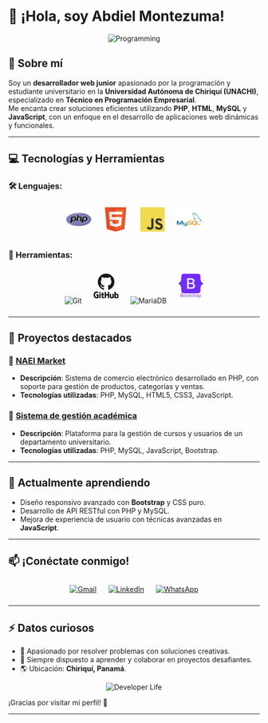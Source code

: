 # 👋 ¡Hola, soy Abdiel Montezuma!

<p align="center">
  <img src="https://www.imaginacolombia.com/assets/media/programming-equipment-image.jpg" alt="Programming" width="600"/>
</p>

## 🌟 Sobre mí 
Soy un **desarrollador web junior** apasionado por la programación y estudiante universitario en la **Universidad Autónoma de Chiriquí (UNACHI)**, especializado en **Técnico en Programación Empresarial**.  
Me encanta crear soluciones eficientes utilizando **PHP**, **HTML**, **MySQL** y **JavaScript**, con un enfoque en el desarrollo de aplicaciones web dinámicas y funcionales.

---

## 💻 Tecnologías y Herramientas

### 🛠️ Lenguajes:
<p align="center">
  <img src="https://raw.githubusercontent.com/devicons/devicon/master/icons/php/php-original.svg" alt="PHP" width="50" height="50" style="margin: 10px;"/>
  <img src="https://raw.githubusercontent.com/devicons/devicon/master/icons/html5/html5-original.svg" alt="HTML5" width="50" height="50" style="margin: 10px;"/>
  <img src="https://raw.githubusercontent.com/devicons/devicon/master/icons/javascript/javascript-original.svg" alt="JavaScript" width="50" height="50" style="margin: 10px;"/>
  <img src="https://raw.githubusercontent.com/devicons/devicon/master/icons/mysql/mysql-original-wordmark.svg" alt="MySQL" width="50" height="50" style="margin: 10px;"/>
</p>

### 🔧 Herramientas:
<p align="center">
  <img src="https://cdn.jsdelivr.net/npm/simple-icons@3.0.1/icons/git.svg" alt="Git" width="50" height="50" style="margin: 10px;"/>
  <img src="https://raw.githubusercontent.com/devicons/devicon/master/icons/github/github-original-wordmark.svg" alt="GitHub" width="50" height="50" style="margin: 10px;"/>
  <img src="https://www.vectorlogo.zone/logos/mariadb/mariadb-icon.svg" alt="MariaDB" width="50" height="50" style="margin: 10px;"/>
  <img src="https://raw.githubusercontent.com/devicons/devicon/master/icons/bootstrap/bootstrap-plain-wordmark.svg" alt="Bootstrap" width="50" height="50" style="margin: 10px;"/>
</p>

---

## 🚀 Proyectos destacados

### 📌 [NAEI Market](https://github.com/tu-perfil/NAEI-Market)
- **Descripción**: Sistema de comercio electrónico desarrollado en PHP, con soporte para gestión de productos, categorías y ventas.  
- **Tecnologías utilizadas**: PHP, MySQL, HTML5, CSS3, JavaScript.

### 📌 [Sistema de gestión académica](https://github.com/tu-perfil/sistema-academico)
- **Descripción**: Plataforma para la gestión de cursos y usuarios de un departamento universitario.  
- **Tecnologías utilizadas**: PHP, MySQL, JavaScript, Bootstrap.

---

## 🌱 Actualmente aprendiendo
- Diseño responsivo avanzado con **Bootstrap** y CSS puro.
- Desarrollo de API RESTful con PHP y MySQL.
- Mejora de experiencia de usuario con técnicas avanzadas en **JavaScript**.

---

## 📫 ¡Conéctate conmigo!
<p align="center">
  <a href="mailto:abdiel.montezuma2@unachi.ac.pa"><img src="https://img.icons8.com/fluency/48/000000/gmail.png" alt="Gmail" style="margin: 10px;"/></a>
  <a href="#"><img src="https://img.icons8.com/fluency/48/000000/linkedin.png" alt="LinkedIn" style="margin: 10px;"/></a>
  <a href="https://wa.me/50765210907"><img src="https://img.icons8.com/color/48/000000/whatsapp.png" alt="WhatsApp" style="margin: 10px;"/></a>
</p>

---

## ⚡ Datos curiosos
- 🎯 Apasionado por resolver problemas con soluciones creativas.
- 💬 Siempre dispuesto a aprender y colaborar en proyectos desafiantes.
- 🌎 Ubicación: **Chiriquí, Panamá**.

<p align="center">
  <img src="https://blogger.googleusercontent.com/img/b/R29vZ2xl/AVvXsEgXOBvDo0bu2g10cKvmxQFCvHOtWLnXDZRHtOT4g96j72kTaSxU0KX4IPiOHBTXjqMsK42s1s46gjsdhQMV5BVrjzVVUiz441Arn3jsmmeRbQheeKeyDZHbgnMB_Wq9zc4PLM7BwCw8McX9qAwPZPdPpaDhVrq0PYWTBA5zodvrTW7v3vY4fUeYndkPDA/s1200/lenguaje-programacion-videojuegos-populares.webp" alt="Developer Life" width="600"/>
</p>

¡Gracias por visitar mi perfil! 🚀

--- 
